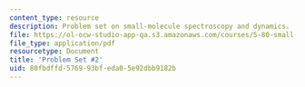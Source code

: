 ```yaml
---
content_type: resource
description: Problem set on small-molecule spectroscopy and dynamics.
file: https://ol-ocw-studio-app-qa.s3.amazonaws.com/courses/5-80-small-molecule-spectroscopy-and-dynamics-fall-2008/80fbdffd576993bfeda05e92dbb9182b_ps2_1977.pdf
file_type: application/pdf
resourcetype: Document
title: 'Problem Set #2'
uid: 80fbdffd-5769-93bf-eda0-5e92dbb9182b
---
```

